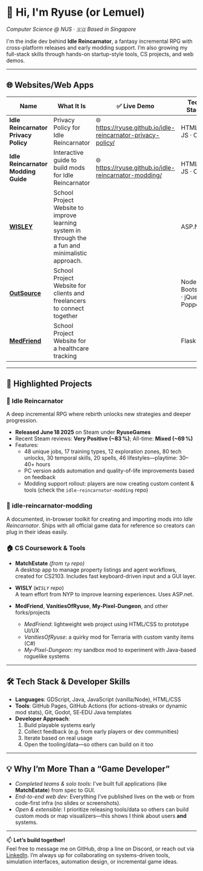 # 👋 Hi, I'm **Ryuse** (or Lemuel)
*Computer Science @ NUS · 🇸🇬 Based in Singapore*

I'm the indie dev behind **Idle Reincarnator**, a fantasy incremental RPG with cross-platform releases and early modding support. I’m also growing my full-stack skills through hands-on startup-style tools, CS projects, and web demos.

---

## 🌐 Websites/Web Apps

| Name | What It Is | ✅ Live Demo | Tech Stack |
|------|-------------|-------------|------------|
| **Idle Reincarnator Privacy Policy** | Privacy Policy for Idle Reincarnator | 🌐 https://ryuse.github.io/idle-reincarnator-privacy-policy/ | HTML · JS · CSS |
| **Idle Reincarnator Modding Guide** | Interactive guide to build mods for Idle Reincarnator | 🌐 https://ryuse.github.io/idle-reincarnator-modding/ | HTML · JS · CSS |
| **[WISLEY](https://github.com/Ryuse/WISLY)** | School Project Website to improve learning system in through the a fun and minimalistic approach.  | | ASP.NET |
| **[OutSource](https://github.com/JDesignEra/outsource)** | School Project Website for clients and freelancers to connect together | | Node.js · Bootstrap · jQuery · Popper.js|
| **[MedFriend](https://github.com/Ryuse/MedFriend)** | School Project Website for a healthcare tracking | | Flask |

---

## 🚀 Highlighted Projects

### 🧙 Idle Reincarnator  
A deep incremental RPG where rebirth unlocks new strategies and deeper progression.  
- **Released June 18 2025** on Steam under **RyuseGames**
- Recent Steam reviews: **Very Positive (~83 %)**; All-time: **Mixed (~69 %)**
- Features:
  - 48 unique jobs, 17 training types, 12 exploration zones, 80 tech unlocks, 30 temporal skills, 20 spells, 46 lifestyles—playtime: 30–40+ hours 
  - PC version adds automation and quality-of-life improvements based on feedback
  - Modding support rollout: players are now creating custom content & tools (check the `idle-reincarnator-modding` repo)

### 🔧 idle-reincarnator-modding  
A documented, in-browser toolkit for creating and importing mods into *Idle Reincarnator*. Ships with all official game data for reference so creators can plug in their ideas easily.

### 🏠 CS Coursework & Tools

- **MatchEstate** *(from `tp` repo)*  
  A desktop app to manage property listings and agent workflows, created for CS2103. Includes fast keyboard-driven input and a GUI layer.

- **WISLY** (*`WISLY` repo*)  
  A team effort from NYP to improve learning experiences. Uses ASP.net.
  
- **MedFriend**, **VanitiesOfRyuse**, **My-Pixel-Dungeon**, and other forks/projects  
  - *MedFriend*: lightweight web project using HTML/CSS to prototype UI/UX  
  - *VanitiesOfRyuse*: a quirky mod for Terraria with custom vanity items (C#)  
  - *My-Pixel-Dungeon*: my sandbox mod to experiment with Java-based roguelike systems

---

## 🛠 Tech Stack & Developer Skills

- **Languages**: GDScript, Java, JavaScript (vanilla/Node), HTML/CSS  
- **Tools**: GitHub Pages, GitHub Actions (for actions-streaks or dynamic mod stats), Git, Godot, SE‑EDU Java templates  
- **Developer Approach**:
  1. Build playable systems early  
  2. Collect feedback (e.g. from early players or dev communities)  
  3. Iterate based on real usage  
  4. Open the tooling/data—so others can build on it too  

---

## 💡 Why I’m More Than a “Game Developer”

- *Completed teams & solo tools*: I’ve built full applications (like **MatchEstate**) from spec to GUI.  
- *End-to-end web dev*: Everything I’ve published lives on the web or from code-first infra (no slides or screenshots).  
- *Open & extensible*: I prioritize releasing tools/data so others can build custom mods or map visualizers—this shows I think about users **and** systems.

---

📫 **Let’s build together!**  
Feel free to message me on GitHub, drop a line on Discord, or reach out via [LinkedIn](https://linkedin.com/in/lemuel-censon). I’m always up for collaborating on systems-driven tools, simulation interfaces, automation design, or incremental game ideas.
